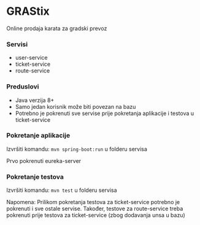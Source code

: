 # GRAStix

Online prodaja karata za gradski prevoz

### Servisi

* user-service
* ticket-service
* route-service

### Preduslovi

* Java verzija 8+
* Samo jedan korisnik može biti povezan na bazu
* Potrebno je pokrenuti sve servise prije pokretanja aplikacije i testova u ticket-service

### Pokretanje aplikacije

Izvršiti komandu: ```mvn spring-boot:run``` u folderu servisa

Prvo pokrenuti eureka-server

### Pokretanje testova

Izvršiti komandu: ```mvn test``` u folderu servisa

Napomena: Prilikom pokretanja testova za ticket-service potrebno je pokrenuti i sve ostale servise. Također, testove za route-service treba pokrenuti prije testova za ticket-service (zbog dodavanja unsa u bazu)

